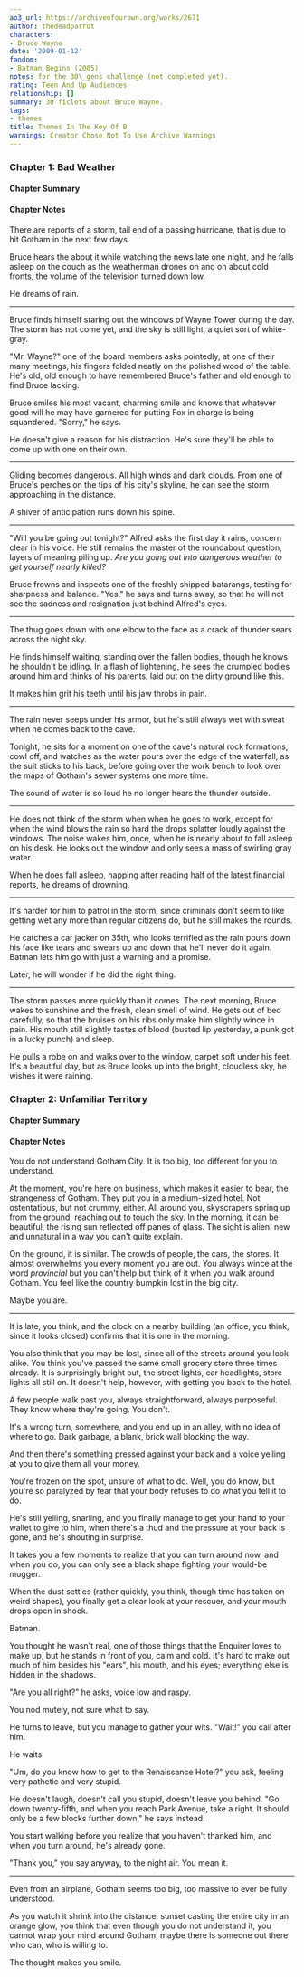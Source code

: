 ```yaml
---
ao3_url: https://archiveofourown.org/works/2671
author: thedeadparrot
characters:
- Bruce Wayne
date: '2009-01-12'
fandom:
- Batman Begins (2005)
notes: for the 30\_gens challenge (not completed yet).
rating: Teen And Up Audiences
relationship: []
summary: 30 ficlets about Bruce Wayne.
tags:
- themes
title: Themes In The Key Of B
warnings: Creator Chose Not To Use Archive Warnings
---
```


### Chapter 1: Bad Weather


#### Chapter Summary



#### Chapter Notes



There are reports of a storm, tail end of a passing hurricane, that is due to hit Gotham in the next few days.

Bruce hears the about it while watching the news late one night, and he falls asleep on the couch as the weatherman drones on and on about cold fronts, the volume of the television turned down low.

He dreams of rain.



---

Bruce finds himself staring out the windows of Wayne Tower during the day. The storm has not come yet, and the sky is still light, a quiet sort of white\-gray.

"Mr. Wayne?" one of the board members asks pointedly, at one of their many meetings, his fingers folded neatly on the polished wood of the table. He's old, old enough to have remembered Bruce's father and old enough to find Bruce lacking.

Bruce smiles his most vacant, charming smile and knows that whatever good will he may have garnered for putting Fox in charge is being squandered. "Sorry," he says.

He doesn't give a reason for his distraction. He's sure they'll be able to come up with one on their own.



---

Gliding becomes dangerous. All high winds and dark clouds. From one of Bruce's perches on the tips of his city's skyline, he can see the storm approaching in the distance.

A shiver of anticipation runs down his spine.



---

"Will you be going out tonight?" Alfred asks the first day it rains, concern clear in his voice. He still remains the master of the roundabout question, layers of meaning piling up. *Are you going out into dangerous weather to get yourself nearly killed?*

Bruce frowns and inspects one of the freshly shipped batarangs, testing for sharpness and balance. "Yes," he says and turns away, so that he will not see the sadness and resignation just behind Alfred's eyes.



---

The thug goes down with one elbow to the face as a crack of thunder sears across the night sky.

He finds himself waiting, standing over the fallen bodies, though he knows he shouldn't be idling. In a flash of lightening, he sees the crumpled bodies around him and thinks of his parents, laid out on the dirty ground like this.

It makes him grit his teeth until his jaw throbs in pain.



---

The rain never seeps under his armor, but he's still always wet with sweat when he comes back to the cave.

Tonight, he sits for a moment on one of the cave's natural rock formations, cowl off, and watches as the water pours over the edge of the waterfall, as the suit sticks to his back, before going over the work bench to look over the maps of Gotham's sewer systems one more time.

The sound of water is so loud he no longer hears the thunder outside.



---

He does not think of the storm when when he goes to work, except for when the wind blows the rain so hard the drops splatter loudly against the windows. The noise wakes him, once, when he is nearly about to fall asleep on his desk. He looks out the window and only sees a mass of swirling gray water.

When he does fall asleep, napping after reading half of the latest financial reports, he dreams of drowning.



---

It's harder for him to patrol in the storm, since criminals don't seem to like getting wet any more than regular citizens do, but he still makes the rounds.

He catches a car jacker on 35th, who looks terrified as the rain pours down his face like tears and swears up and down that he'll never do it again. Batman lets him go with just a warning and a promise.

Later, he will wonder if he did the right thing.



---

The storm passes more quickly than it comes. The next morning, Bruce wakes to sunshine and the fresh, clean smell of wind. He gets out of bed carefully, so that the bruises on his ribs only make him slightly wince in pain. His mouth still slightly tastes of blood (busted lip yesterday, a punk got in a lucky punch) and sleep.

He pulls a robe on and walks over to the window, carpet soft under his feet. It's a beautiful day, but as Bruce looks up into the bright, cloudless sky, he wishes it were raining.


### Chapter 2: Unfamiliar Territory


#### Chapter Summary



#### Chapter Notes



You do not understand Gotham City. It is too big, too different for you to understand.

At the moment, you're here on business, which makes it easier to bear, the strangeness of Gotham. They put you in a medium\-sized hotel. Not ostentatious, but not crummy, either. All around you, skyscrapers spring up from the ground, reaching out to touch the sky. In the morning, it can be beautiful, the rising sun reflected off panes of glass. The sight is alien: new and unnatural in a way you can't quite explain.

On the ground, it is similar. The crowds of people, the cars, the stores. It almost overwhelms you every moment you are out. You always wince at the word *provincial* but you can't help but think of it when you walk around Gotham. You feel like the country bumpkin lost in the big city.

Maybe you are.



---

It is late, you think, and the clock on a nearby building (an office, you think, since it looks closed) confirms that it is one in the morning.

You also think that you may be lost, since all of the streets around you look alike. You think you've passed the same small grocery store three times already. It is surprisingly bright out, the street lights, car headlights, store lights all still on. It doesn't help, however, with getting you back to the hotel.

A few people walk past you, always straightforward, always purposeful. They know where they're going. You don't.

It's a wrong turn, somewhere, and you end up in an alley, with no idea of where to go. Dark garbage, a blank, brick wall blocking the way.

And then there's something pressed against your back and a voice yelling at you to give them all your money.

You're frozen on the spot, unsure of what to do. Well, you do know, but you're so paralyzed by fear that your body refuses to do what you tell it to do.

He's still yelling, snarling, and you finally manage to get your hand to your wallet to give to him, when there's a thud and the pressure at your back is gone, and he's shouting in surprise.

It takes you a few moments to realize that you can turn around now, and when you do, you can only see a black shape fighting your would\-be mugger.

When the dust settles (rather quickly, you think, though time has taken on weird shapes), you finally get a clear look at your rescuer, and your mouth drops open in shock.

Batman.

You thought he wasn't real, one of those things that the Enquirer loves to make up, but he stands in front of you, calm and cold. It's hard to make out much of him besides his "ears", his mouth, and his eyes; everything else is hidden in the shadows.

"Are you all right?" he asks, voice low and raspy.

You nod mutely, not sure what to say.

He turns to leave, but you manage to gather your wits. "Wait!" you call after him.

He waits.

"Um, do you know how to get to the Renaissance Hotel?" you ask, feeling very pathetic and very stupid.

He doesn't laugh, doesn't call you stupid, doesn't leave you behind. "Go down twenty\-fifth, and when you reach Park Avenue, take a right. It should only be a few blocks further down," he says instead.

You start walking before you realize that you haven't thanked him, and when you turn around, he's already gone.

"Thank you," you say anyway, to the night air. You mean it.



---

Even from an airplane, Gotham seems too big, too massive to ever be fully understood.

As you watch it shrink into the distance, sunset casting the entire city in an orange glow, you think that even though you do not understand it, you cannot wrap your mind around Gotham, maybe there is someone out there who can, who is willing to.

The thought makes you smile.


